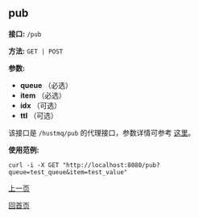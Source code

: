 ## pub ##

**接口:** `/pub`

**方法:** `GET | POST`

**参数:** 

*  **queue** （必选）  
*  **item** （必选）  
*  **idx** （可选）
*  **ttl** （可选）
  
该接口是 `/hustmq/pub` 的代理接口，参数详情可参考 [这里](../hustmq/pub.md)。

**使用范例:**

    curl -i -X GET "http://localhost:8080/pub?queue=test_queue&item=test_value"

[上一页](../ha.md)

[回首页](../../index.md)